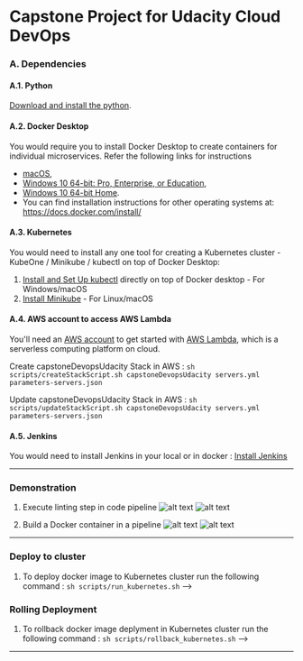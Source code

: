 # Capstone Project for Udacity Cloud DevOps

### A. Dependencies
#### A.1. Python
[Download and install the python](https://www.python.org/downloads/). 

#### A.2. Docker Desktop
You would require you to install Docker Desktop to create containers for individual microservices. Refer the following links for instructions 
* [macOS](https://docs.docker.com/docker-for-mac/install/), 
* [Windows 10 64-bit: Pro, Enterprise, or Education](https://docs.docker.com/docker-for-windows/install/), 
* [Windows  10 64-bit Home](https://docs.docker.com/toolbox/toolbox_install_windows/). 
* You can find installation instructions for other operating systems at:  https://docs.docker.com/install/

#### A.3. Kubernetes 
You would need to install any one tool for creating a Kubernetes cluster - KubeOne / Minikube / kubectl on top of Docker Desktop:
1. [Install and Set Up kubectl](https://kubernetes.io/docs/tasks/tools/install-kubectl/) directly on top of Docker desktop - For Windows/macOS
2. [Install Minikube](https://kubernetes.io/docs/tasks/tools/install-minikube/) - For Linux/macOS

#### A.4. AWS account to access AWS Lambda
You'll need an [AWS account](https://aws.amazon.com/free/?all-free-tier.&all-free-tier.sort-by=item.additionalFields.SortRank&all-free-tier.sort-order=asc) to get started with [AWS Lambda](https://aws.amazon.com/lambda/), which is a serverless computing platform on cloud.  

Create capstoneDevopsUdacity Stack in AWS :
``` sh scripts/createStackScript.sh capstoneDevopsUdacity servers.yml parameters-servers.json ```

Update capstoneDevopsUdacity Stack in AWS :
``` sh scripts/updateStackScript.sh capstoneDevopsUdacity servers.yml parameters-servers.json ```

<!-- RollBack capstoneDevopsUdacity Stack  :
``` sh scripts/rollBackStackScript.sh capstoneDevopsUdacity ``` -->

#### A.5. Jenkins 
You would need to install Jenkins in your local or in docker :
[Install Jenkins](https://jenkins.io/doc/book/installing/)


---

### Demonstration 

1. Execute linting step in code pipeline 
![alt text](https://github.com/FahadOsaimi/CapstoneCloudDevOps/blob/master/screenshots/LintDockerStep0.png?raw=true)
![alt text](https://github.com/FahadOsaimi/CapstoneCloudDevOps/blob/master/screenshots/LintDockerStep1%5C.png?raw=true)

2. Build a Docker container in a pipeline
![alt text](https://github.com/FahadOsaimi/CapstoneCloudDevOps/blob/master/screenshots/BuildDockerContainerPeline.png?raw=true)
![alt text](https://github.com/FahadOsaimi/CapstoneCloudDevOps/blob/master/screenshots/ImageRepositoryStoreDockerImages.png?raw=true)

---

### Deploy to cluster 

1. To deploy docker image to Kubernetes cluster run the following command :
``` sh scripts/run_kubernetes.sh ``` -->


### Rolling Deployment 

1. To rollback docker image deplyment in Kubernetes cluster run the following command :
``` sh scripts/rollback_kubernetes.sh ``` -->

---
